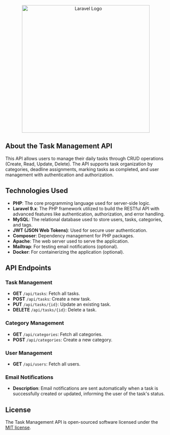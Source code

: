 <p align="center"><a href="https://laravel.com" target="_blank"><img src="https://raw.githubusercontent.com/laravel/art/master/logo-lockup/5%20SVG/2%20CMYK/1%20Full%20Color/laravel-logolockup-cmyk-red.svg" width="400" alt="Laravel Logo"></a></p>


## About the Task Management API

This API allows users to manage their daily tasks through CRUD operations (Create, Read, Update, Delete). The API supports task organization by categories, deadline assignments, marking tasks as completed, and user management with authentication and authorization.

## Technologies Used

- **PHP**: The core programming language used for server-side logic.
- **Laravel 9.x**: The PHP framework utilized to build the RESTful API with advanced features like authentication, authorization, and error handling.
- **MySQL**: The relational database used to store users, tasks, categories, and tags.
- **JWT (JSON Web Tokens)**: Used for secure user authentication.
- **Composer**: Dependency management for PHP packages.
- **Apache**: The web server used to serve the application.
- **Mailtrap**: For testing email notifications (optional).
- **Docker**: For containerizing the application (optional).

## API Endpoints

### Task Management
- **GET** `/api/tasks`: Fetch all tasks.
- **POST** `/api/tasks`: Create a new task.
- **PUT** `/api/tasks/{id}`: Update an existing task.
- **DELETE** `/api/tasks/{id}`: Delete a task.

### Category Management
- **GET** `/api/categories`: Fetch all categories.
- **POST** `/api/categories`: Create a new category.

### User Management
- **GET** `/api/users`: Fetch all users.

### Email Notifications
- **Description**: Email notifications are sent automatically when a task is successfully created or updated, informing the user of the task's status.

## License

The Task Management API is open-sourced software licensed under the [MIT license](https://opensource.org/licenses/MIT).
